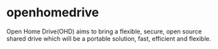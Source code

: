 # openhomedrive
Open Home Drive(OHD) aims to bring a flexible, secure, open source shared drive which will be a portable solution, fast, efficient and flexible.
